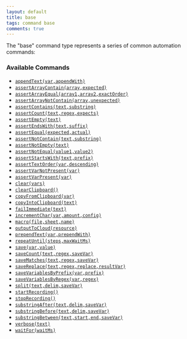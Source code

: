 ```yaml
---
layout: default
title: base
tags: command base
comments: true
---
```



The "base" command type represents a series of common automation commands:


### Available Commands
- [`appendText(var,appendWith)`](appendText(var,appendWith))
- [`assertArrayContain(array,expected)`](assertArrayContain(array,expected))
- [`assertArrayEqual(array1,array2,exactOrder)`](assertArrayEqual(array1,array2,exactOrder))
- [`assertArrayNotContain(array,unexpected)`](assertArrayNotContain(array,unexpected))
- [`assertContains(text,substring)`](assertContains(text,substring))
- [`assertCount(text,regex,expects)`](assertCount(text,regex,expects))
- [`assertEmpty(text)`](assertEmpty(text))
- [`assertEndsWith(text,suffix)`](assertEndsWith(text,suffix))
- [`assertEqual(expected,actual)`](assertEqual(expected,actual))
- [`assertNotContain(text,substring)`](assertNotContain(text,substring))
- [`assertNotEmpty(text)`](assertNotEmpty(text))
- [`assertNotEqual(value1,value2)`](assertNotEqual(value1,value2))
- [`assertStartsWith(text,prefix)`](assertStartsWith(text,prefix))
- [`assertTextOrder(var,descending)`](assertTextOrder(var,descending))
- [`assertVarNotPresent(var)`](assertVarNotPresent(var))
- [`assertVarPresent(var)`](assertVarPresent(var))
- [`clear(vars)`](clear(vars))
- [`clearClipboard()`](clearClipboard())
- [`copyFromClipboard(var)`](copyFromClipboard(var))
- [`copyIntoClipboard(text)`](copyIntoClipboard(text))
- [`failImmediate(text)`](failImmediate(text))
- [`incrementChar(var,amount,config)`](incrementChar(var,amount,config))
- [`macro(file,sheet,name)`](macro(file,sheet,name))
- [`outputToCloud(resource)`](outputToCloud(resource))
- [`prependText(var,prependWith)`](prependText(var,prependWith))
- [`repeatUntil(steps,maxWaitMs)`](repeatUntil(steps,maxWaitMs))
- [`save(var,value)`](save(var,value))
- [`saveCount(text,regex,saveVar)`](saveCount(text,regex,saveVar))
- [`saveMatches(text,regex,saveVar)`](saveMatches(text,regex,saveVar))
- [`saveReplace(text,regex,replace,resultVar)`](saveReplace(text,regex,replace,resultVar))
- [`saveVariablesByPrefix(var,prefix)`](saveVariablesByPrefix(var,prefix))
- [`saveVariablesByRegex(var,regex)`](saveVariablesByRegex(var,regex))
- [`split(text,delim,saveVar)`](split(text,delim,saveVar))
- [`startRecording()`](startRecording())
- [`stopRecording()`](stopRecording())
- [`substringAfter(text,delim,saveVar)`](substringAfter(text,delim,saveVar))
- [`substringBefore(text,delim,saveVar)`](substringBefore(text,delim,saveVar))
- [`substringBetween(text,start,end,saveVar)`](substringBetween(text,start,end,saveVar))
- [`verbose(text)`](verbose(text))
- [`waitFor(waitMs)`](waitFor(waitMs))
